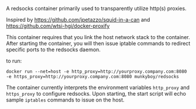 A redsocks container primarily used to transparently utilize http(s) proxies.

Inspired by https://github.com/jpetazzo/squid-in-a-can and
https://github.com/wtsi-hgi/docker-proxify

This container requires that you link the host network stack to the container.
After starting the container, you will then issue iptable commands to redirect
specific ports to the redsocks daemon.

to run:

```
docker run --net=host -e http_proxy=http://yourproxy.company.com:8080 -e https_proxy=http://yourproxy.company.com:8080 munkyboy/redsocks
```

The container currently interprets the environment variables `http_proxy` and
`https_proxy` to configure redsocks. Upon starting, the start script will echo
sample `iptables` commands to issue on the host.
